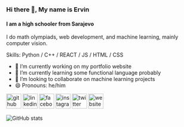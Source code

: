 ### Hi there 👋, My name is Ervin
#### I am a high schooler from Sarajevo


I do math olympiads, web development, and machine learning, mainly computer vision.

Skills: Python / C++ / REACT / JS / HTML / CSS

- 🔭 I’m currently working on my portfolio website 
- 🌱 I’m currently learning some functional language probably 
- 👯 I’m looking to collaborate on machine learning projects 
- 😄 Pronouns: he/him 


[<img src='https://cdn.jsdelivr.net/npm/simple-icons@3.0.1/icons/github.svg' alt='github' height='40'>](https://github.com/FrequentErvin)  [<img src='https://cdn.jsdelivr.net/npm/simple-icons@3.0.1/icons/linkedin.svg' alt='linkedin' height='40'>](https://www.linkedin.com/in/ervin-macic/)  [<img src='https://cdn.jsdelivr.net/npm/simple-icons@3.0.1/icons/facebook.svg' alt='facebook' height='40'>](https://www.facebook.com/ervin.macic)  [<img src='https://cdn.jsdelivr.net/npm/simple-icons@3.0.1/icons/instagram.svg' alt='instagram' height='40'>](https://www.instagram.com/ervin.macic/)  [<img src='https://cdn.jsdelivr.net/npm/simple-icons@3.0.1/icons/twitter.svg' alt='twitter' height='40'>](https://twitter.com/Ervin83228183)  [<img src='https://cdn.jsdelivr.net/npm/simple-icons@3.0.1/icons/icloud.svg' alt='website' height='40'>](https://frequentervin.github.io/index.html)  

![GitHub stats](https://github-readme-stats.vercel.app/api?username=FrequentErvin&show_icons=true)  


